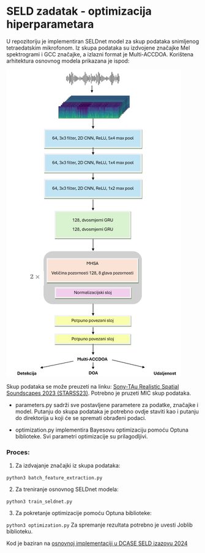 # SELD zadatak - optimizacija hiperparametara
U repozitoriju je implementiran SELDnet model za skup podataka snimljenog tetraedatskim mikrofonom. Iz skupa podataka su izdvojene značajke Mel spektrogrami i GCC značajke, a izlazni format je Multi-ACCDOA. Korištena arhitektura osnovnog modela prikazana je ispod:

![SELDnet model arhitecture](arhitektura_SELDnet.png)

Skup podataka se može preuzeti na linku: [Sony-TAu Realistic Spatial Soundscapes 2023 (STARSS23)](https://zenodo.org/records/7709052). Potrebno je pruzeti MIC skup podataka.

- parameters.py sadrži sve postavljene parametere za podatke, značajke i model. Putanju do skupa podataka je potrebno ovdje staviti kao i putanju do direktorija u koji će se spremati obrađeni podaci. 

- optimization.py implementira Bayesovu optimizaciju pomoću Optuna biblioteke. Svi parametri optimizacije su prilagodljivi.

### Proces:
1. Za izdvajanje značajki iz skupa podataka:

`python3 batch_feature_extraction.py`

2. Za treniranje osnovnog SELDnet modela:

`python3 train_seldnet.py`

3. Za pokretanje optimizacije pomoću Optuna biblioteke:

`python3 optimization.py`
Za spremanje rezultata potrebno je uvesti Joblib biblioteku. 

Kod je baziran na
[osnovnoj implementaciji u DCASE SELD izazovu 2024](https://github.com/partha2409/DCASE2024_seld_baseline)
